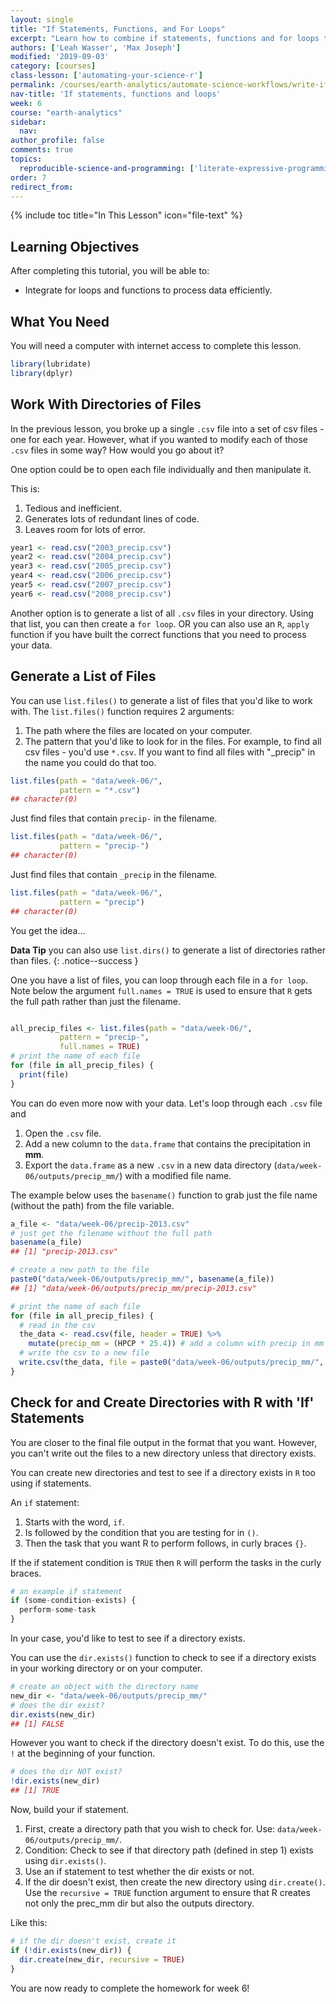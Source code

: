 ```yaml
---
layout: single
title: "If Statements, Functions, and For Loops"
excerpt: "Learn how to combine if statements, functions and for loops to process sets of text files."
authors: ['Leah Wasser', 'Max Joseph']
modified: '2019-09-03'
category: [courses]
class-lesson: ['automating-your-science-r']
permalink: /courses/earth-analytics/automate-science-workflows/write-if-statements-and-modify-files-r/
nav-title: 'If statements, functions and loops'
week: 6
course: "earth-analytics"
sidebar:
  nav:
author_profile: false
comments: true
topics:
  reproducible-science-and-programming: ['literate-expressive-programming', 'functions']
order: 7
redirect_from:
---
```


{% include toc title="In This Lesson" icon="file-text" %}



<div class='notice--success' markdown="1">

## <i class="fa fa-graduation-cap" aria-hidden="true"></i> Learning Objectives

After completing this tutorial, you will be able to:

* Integrate for loops and functions to process data efficiently.

## <i class="fa fa-check-square-o fa-2" aria-hidden="true"></i> What You Need

You will need a computer with internet access to complete this lesson.

</div>



```r
library(lubridate)
library(dplyr)
```

## Work With Directories of Files

In the previous lesson, you broke up a single `.csv` file into a set of csv files -
one for each year. However, what if you wanted to modify each of those `.csv` files
in some way? How would you go about it?

One option could be to open each file individually and then manipulate it.

This is:

1. Tedious and inefficient.
1. Generates lots of redundant lines of code.
1. Leaves room for lots of error.



```r
year1 <- read.csv("2003_precip.csv")
year2 <- read.csv("2004_precip.csv")
year3 <- read.csv("2005_precip.csv")
year4 <- read.csv("2006_precip.csv")
year5 <- read.csv("2007_precip.csv")
year6 <- read.csv("2008_precip.csv")

```

Another option is to generate a list of all `.csv` files in your directory. Using that
list, you can then create a `for loop`. OR you can also use an `R`, `apply` function if
you have built the correct functions that you need to process your data.

## Generate a List of Files

You can use `list.files()` to generate a list of files that you'd like to work
with. The `list.files()` function requires 2 arguments:

1. The path where the files are located on your computer.
1. The pattern that you'd like to look for in the files. For example, to find all csv files - you'd use `*.csv`. If you want to find all files with "_precip" in the name you could do that too.


```r
list.files(path = "data/week-06/",
           pattern = "*.csv")
## character(0)
```

Just find files that contain `precip-` in the filename.


```r
list.files(path = "data/week-06/",
           pattern = "precip-")
## character(0)
```

Just find files that contain `_precip` in the filename.


```r
list.files(path = "data/week-06/",
           pattern = "precip")
## character(0)
```

You get the idea...


<i class="fa fa-star" aria-hidden="true"></i> **Data Tip** you can also use `list.dirs()` to generate a list of directories rather than files.
{: .notice--success }


One you have a list of files, you can loop through each file in a `for loop`.
Note below the argument `full.names = TRUE` is used to ensure that `R` gets the
full path rather than just the filename.


```r

all_precip_files <- list.files(path = "data/week-06/",
           pattern = "precip-",
           full.names = TRUE)
# print the name of each file
for (file in all_precip_files) {
  print(file)
}
```

You can do even more now with your data. Let's loop through each `.csv` file and

1. Open the `.csv` file.
1. Add a new column to the `data.frame` that contains the precipitation in **mm**.
1. Export the `data.frame` as a new `.csv` in a new data directory (`data/week-06/outputs/precip_mm/`) with a modified file name.


The example below uses the `basename()` function to grab just the file name (without the path)
from the file variable.


```r
a_file <- "data/week-06/precip-2013.csv"
# just get the filename without the full path
basename(a_file)
## [1] "precip-2013.csv"

# create a new path to the file
paste0("data/week-06/outputs/precip_mm/", basename(a_file))
## [1] "data/week-06/outputs/precip_mm/precip-2013.csv"
```



```r
# print the name of each file
for (file in all_precip_files) {
  # read in the csv
  the_data <- read.csv(file, header = TRUE) %>%
    mutate(precip_mm = (HPCP * 25.4)) # add a column with precip in mm
  # write the csv to a new file
  write.csv(the_data, file = paste0("data/week-06/outputs/precip_mm/", basename(file)))
}
```


## Check for and Create Directories with R with 'If' Statements

You are closer to the final file output in the format that you want. However,
you can't write out the files to a new directory unless that directory exists.

You can create new directories and test to see if a directory exists in `R` too
using if statements.

An `if` statement:

1. Starts with the word, `if`.
1. Is followed by the condition that you are testing for in `()`.
1. Then the task that you want R to perform follows, in curly braces `{}`.

If the if statement condition is `TRUE` then `R` will perform the tasks in the
curly braces.

```r
# an example if statement
if (some-condition-exists) {
  perform-some-task
}
```
In your case, you'd like to test to see if a directory exists.

You can use the `dir.exists()` function to check to see if a directory exists in
your working directory or on your computer.





```r
# create an object with the directory name
new_dir <- "data/week-06/outputs/precip_mm/"
# does the dir exist?
dir.exists(new_dir)
## [1] FALSE
```

However you want to check if the directory doesn't exist. To do this, use the `!`
at the beginning of your function.


```r
# does the dir NOT exist?
!dir.exists(new_dir)
## [1] TRUE
```

Now, build your if statement.

1. First, create a directory path that you wish to check for. Use: `data/week-06/outputs/precip_mm/`.
2. Condition: Check to see if that directory path (defined in step 1) exists using `dir.exists()`.
3. Use an if statement to test whether the dir exists or not.
4. If the dir doesn't exist, then create the new directory using `dir.create()`. Use the `recursive = TRUE` function argument to ensure that R creates not only the prec_mm dir but also the outputs directory.

Like this:


```r
# if the dir doesn't exist, create it
if (!dir.exists(new_dir)) {
  dir.create(new_dir, recursive = TRUE)
}
```

You are now ready to complete the homework for week 6!
